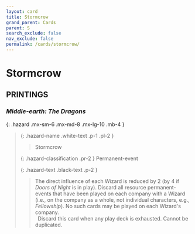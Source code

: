 ```yaml
---
layout: card
title: Stormcrow
grand_parent: Cards
parent: S
search_exclude: false
nav_exclude: false
permalink: /cards/stormcrow/
---
```


# Stormcrow


## PRINTINGS


### _Middle-earth: The Dragons_

{: .hazard .mx-sm-6 .mx-md-8 .mx-lg-10 .mb-4 }
> {: .hazard-name .white-text .p-1 .pl-2 }
> > <div class="hazard-mp"></div>
> > <div class="card-name">Stormcrow</div>
>
> {: .hazard-classification .pr-2 }
> Permanent-event
>
> {: .hazard-text .black-text .p-2 }
> > The direct influence of each Wizard is reduced by 2 (by 4 if _Doors of Night_ is in play). Discard all resource permanent-events that have been played on each company with a Wizard (i.e., on the company as a whole, not individual characters, e.g., _Fellowship_). No such cards may be played on each Wizard's company. <br>&ensp;Discard this card when any play deck is exhausted. Cannot be duplicated. 
>


